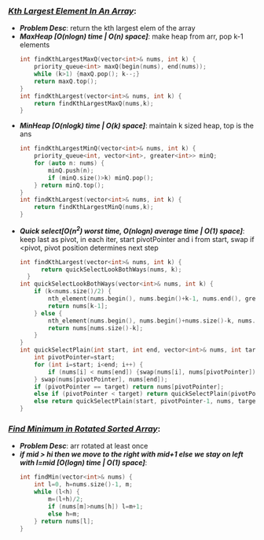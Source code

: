 ### ***[Kth Largest Element In An Array](https://leetcode.com/problems/kth-largest-element-in-an-array/)***:
- ***Problem Desc***: return the kth largest elem of the array
- ***MaxHeap [O(nlogn) time | O(n) space]***: make heap from arr, pop k-1 elements
  ```cpp
  int findKthLargestMaxQ(vector<int>& nums, int k) {
      priority_queue<int> maxQ(begin(nums), end(nums));
      while (k>1) {maxQ.pop(); k--;}
      return maxQ.top();
  }
  int findKthLargest(vector<int>& nums, int k) {
      return findKthLargestMaxQ(nums,k);
  }
  ```
- ***MinHeap [O(nlogk) time | O(k) space]***: maintain k sized heap, top is the ans
  ```cpp
  int findKthLargestMinQ(vector<int>& nums, int k) {
      priority_queue<int, vector<int>, greater<int>> minQ;
      for (auto n: nums) {
          minQ.push(n);
          if (minQ.size()>k) minQ.pop();
      } return minQ.top();
  }
  int findKthLargest(vector<int>& nums, int k) {
      return findKthLargestMinQ(nums,k);
  }
  ```
- ***Quick select[O(n<sup>2</sup>) worst time, O(nlogn) average time | O(1) space]***: keep last as pivot, in each iter, start pivotPointer and i from start, swap if <pivot, pivot position determines next step
  ```cpp
  int findKthLargest(vector<int>& nums, int k) {
        return quickSelectLookBothWays(nums, k);
    }
  int quickSelectLookBothWays(vector<int>& nums, int k) {
      if (k<nums.size()/2) {
          nth_element(nums.begin(), nums.begin()+k-1, nums.end(), greater<int>());
          return nums[k-1];
      } else {
          nth_element(nums.begin(), nums.begin()+nums.size()-k, nums.end());
          return nums[nums.size()-k];
      }
  }
  int quickSelectPlain(int start, int end, vector<int>& nums, int target) { // Gets TLE
      int pivotPointer=start;
      for (int i=start; i<end; i++) {
          if (nums[i] < nums[end]) {swap(nums[i], nums[pivotPointer]); pivotPointer++;}
      } swap(nums[pivotPointer], nums[end]);
      if (pivotPointer == target) return nums[pivotPointer];
      else if (pivotPointer < target) return quickSelectPlain(pivotPointer+1, end, nums, target);
      else return quickSelectPlain(start, pivotPointer-1, nums, target);
  }
  ```

### ***[Find Minimum in Rotated Sorted Array](https://leetcode.com/problems/find-minimum-in-rotated-sorted-array/)***:
- ***Problem Desc***: arr rotated at least once
- ***if mid > hi then we move to the right with mid+1 else we stay on left with l=mid [O(logn) time | O(1) space]***: 
  ```cpp
  int findMin(vector<int>& nums) {
      int l=0, h=nums.size()-1, m;
      while (l<h) {
          m=(l+h)/2;
          if (nums[m]>nums[h]) l=m+1;
          else h=m;
      } return nums[l];
  }
  ```
